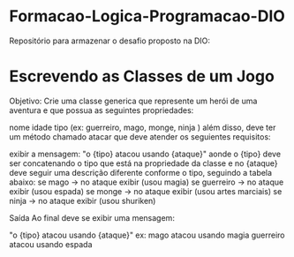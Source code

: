 # Formacao-Logica-Programacao-DIO
Repositório para armazenar o desafio proposto na DIO:

# Escrevendo as Classes de um Jogo
Objetivo:
Crie uma classe generica que represente um herói de uma aventura e que possua as seguintes propriedades:

nome
idade
tipo (ex: guerreiro, mago, monge, ninja )
além disso, deve ter um método chamado atacar que deve atender os seguientes requisitos:

exibir a mensagem: "o {tipo} atacou usando {ataque}"
aonde o {tipo} deve ser concatenando o tipo que está na propriedade da classe
e no {ataque} deve seguir uma descrição diferente conforme o tipo, seguindo a tabela abaixo:
se mago -> no ataque exibir (usou magia) se guerreiro -> no ataque exibir (usou espada) se monge -> no ataque exibir (usou artes marciais) se ninja -> no ataque exibir (usou shuriken)

Saída
Ao final deve se exibir uma mensagem:

"o {tipo} atacou usando {ataque}" ex: mago atacou usando magia guerreiro atacou usando espada
